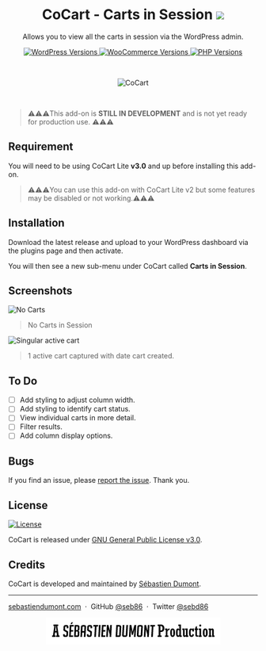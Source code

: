 <h1 align="center">CoCart - Carts in Session <a href="https://github.com/co-cart/cocart-carts-in-session/releases/latest/"><img src="https://img.shields.io/static/v1?goVersion=&message=v1.0.0-alpha.1&label=&color=9a6fc4&style=flat-square"></a></h1>

<p align="center">Allows you to view all the carts in session via the WordPress admin.</p>

<p align="center">
	<a href="https://wordpress.org/" target="_blank">
		<img src="https://img.shields.io/static/v1?label=&message=5.3+-+5.6&color=blue&style=flat-square&logo=wordpress&logoColor=white" alt="WordPress Versions">
	</a>
	<a href="https://woocommerce.com/" target="_blank">
		<img src="https://img.shields.io/static/v1?label=&message=4.3+-+4.8&color=96588A&style=flat-square&logo=woocommerce&logoColor=white" alt="WooCommerce Versions">
	</a>
	<a href="https://www.php.net/" target="_blank">
		<img src="https://img.shields.io/static/v1?label=&message=7.0+-+7.4&color=777bb4&style=flat-square&logo=php&logoColor=white" alt="PHP Versions">
	</a>
</p>

<br>

<p align="center"><img src="https://raw.githubusercontent.com/co-cart/co-cart/master/.github/Logo-1024x534.png.webp" alt="CoCart" /></p>

<br>

> ⚠️⚠️⚠️This add-on is **STILL IN DEVELOPMENT** and is not yet ready for production use. ⚠️⚠️⚠️

## Requirement

You will need to be using CoCart Lite **v3.0** and up before installing this add-on.

> ⚠️⚠️⚠️You can use this add-on with CoCart Lite v2 but some features may be disabled or not working.⚠️⚠️⚠️

## Installation

Download the latest release and upload to your WordPress dashboard via the plugins page and then activate.

You will then see a new sub-menu under CoCart called **Carts in Session**.

## Screenshots

![No Carts](https://cocart.xyz/wp-content/uploads/2021/01/Carts-in-Session-No-Carts.png.webp)
> No Carts in Session

![Singular active cart](https://cocart.xyz/wp-content/uploads/2021/01/Carts-in-Session-1-active-cart-captured-with-date-created.png.webp)
> 1 active cart captured with date cart created.

## To Do

- [ ] Add styling to adjust column width.
- [ ] Add styling to identify cart status.
- [ ] View individual carts in more detail.
- [ ] Filter results.
- [ ] Add column display options.

## Bugs

If you find an issue, please [report the issue](https://github.com/co-cart/cocart-carts-in-session/issues/new). Thank you.

## License

[![License](https://img.shields.io/badge/license-GPL--3.0%2B-red.svg)](https://github.com/co-cart/cocart-carts-in-session/blob/master/LICENSE.md)

CoCart is released under [GNU General Public License v3.0](http://www.gnu.org/licenses/gpl-3.0.html).

## Credits

CoCart is developed and maintained by [Sébastien Dumont](https://github.com/seb86).

---

[sebastiendumont.com](https://sebastiendumont.com) &nbsp;&middot;&nbsp;
GitHub [@seb86](https://github.com/seb86) &nbsp;&middot;&nbsp;
Twitter [@sebd86](https://twitter.com/sebd86)

<p align="center">
    <img src="https://raw.githubusercontent.com/seb86/my-open-source-readme-template/master/a-sebastien-dumont-production.png" width="353">
</p>
